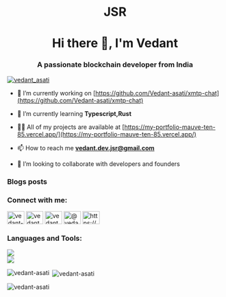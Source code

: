 <h1 align="center">JSR</h1>
<h1 align="center">Hi there 👋, I'm Vedant</h1>
<h3 align="center">A passionate blockchain developer from India</h3>

<p align="left"> <a href="https://twitter.com/vedant_asati_" target="blank"><img src="https://img.shields.io/twitter/follow/vedant_asati?logo=twitter&style=for-the-badge" alt="vedant_asati" /></a> </p>

- 🔭 I’m currently working on [https://github.com/Vedant-asati/xmtp-chat](https://github.com/Vedant-asati/xmtp-chat)

- 🌱 I’m currently learning **Typescript,Rust**

- 👨‍💻 All of my projects are available at [https://my-portfolio-mauve-ten-85.vercel.app/](https://my-portfolio-mauve-ten-85.vercel.app/)

- 📫 How to reach me **vedant.dev.jsr@gmail.com**

- 👯 I’m looking to collaborate with developers and founders

### Blogs posts
<!-- BLOG-POST-LIST:START -->
<!-- BLOG-POST-LIST:END -->

<h3 align="left">Connect with me:</h3>
<p align="left">
<a href="https://dev.to/vedant-asati" target="blank"><img align="center" src="https://raw.githubusercontent.com/rahuldkjain/github-profile-readme-generator/master/src/images/icons/Social/devto.svg" alt="vedant-asati" height="30" width="40" /></a>
<a href="https://twitter.com/vedant_asati_" target="blank"><img align="center" src="https://raw.githubusercontent.com/rahuldkjain/github-profile-readme-generator/master/src/images/icons/Social/twitter.svg" alt="vedant_asati" height="30" width="40" /></a>
<a href="https://www.linkedin.com/in/vedant-asati-ab278a252/" target="blank"><img align="center" src="https://raw.githubusercontent.com/rahuldkjain/github-profile-readme-generator/master/src/images/icons/Social/linked-in-alt.svg" alt="vedant asati" height="30" width="40" /></a>
<a href="https://medium.com/@vedant-asati" target="blank"><img align="center" src="https://raw.githubusercontent.com/rahuldkjain/github-profile-readme-generator/master/src/images/icons/Social/medium.svg" alt="@vedant-asati" height="30" width="40" /></a>
<a href="/https://my-portfolio-mauve-ten-85.vercel.app/" target="blank"><img align="center" src="https://raw.githubusercontent.com/rahuldkjain/github-profile-readme-generator/master/src/images/icons/Social/rss.svg" alt="https://my-portfolio-mauve-ten-85.vercel.app/" height="30" width="40" /></a>
</p>

<h3 align="left">Languages and Tools:</h3>
<p>
<img src="https://skillicons.dev/icons?i=ts,solidity,cpp,js,html,css,react,nextjs"/><br>
<img src="https://skillicons.dev/icons?i=nodejs,express,ipfs,mongodb,git,vscode,github,bash"/>
</p>

<p><img align="left" src="https://github-readme-stats.vercel.app/api/top-langs?username=vedant-asati&show_icons=true&locale=en&layout=compact" alt="vedant-asati" /></p>

<p>&nbsp;<img align="center" src="https://github-readme-stats.vercel.app/api?username=vedant-asati&show_icons=true&locale=en" alt="vedant-asati" /></p>

<p><img align="center" src="https://github-readme-streak-stats.herokuapp.com/?user=vedant-asati&" alt="vedant-asati" /></p>


